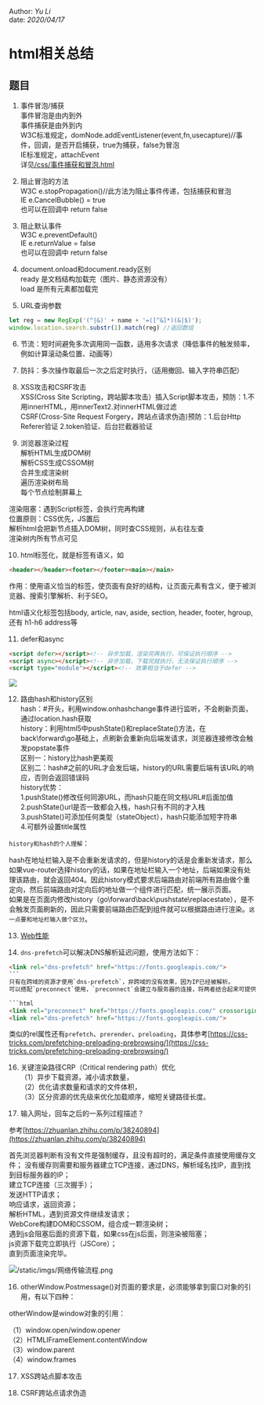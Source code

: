 Author: _Yu Li_    
date: _2020/04/17_    
    
# html相关总结    
    
## 题目    
    
1. 事件冒泡/捕获    
事件冒泡是由内到外    
事件捕获是由外到内    
W3C标准规定，domNode.addEventListener(event,fn,usecapture)//事件，回调，是否开启捕获，true为捕获，false为冒泡    
IE标准规定，attachEvent    
详见<a href="/css/事件捕获和冒泡.html" target="_blank">/css/事件捕获和冒泡.html</a>    
    
2. 阻止冒泡的方法    
W3C e.stopPropagation()//此方法为阻止事件传递，包括捕获和冒泡    
IE e.CancelBubble() = true    
也可以在回调中 return false    
    
3. 阻止默认事件    
W3C e.preventDefault()    
IE e.returnValue = false    
也可以在回调中 return false    
    
4. document.onload和document.ready区别    
ready 是文档结构加载完（图片、静态资源没有）    
load 是所有元素都加载完    
    
5. URL查询参数    
```javascript    
let reg = new RegExp('(^|&)' + name + '=([^&]*)(&|$)');  
window.location.search.substr(1).match(reg) //返回数组  
```  
6. 节流：短时间避免多次调用同一函数，适用多次请求（降低事件的触发频率，例如计算滚动条位置、动画等）  
  
7. 防抖：多次操作取最后一次之后定时执行，（适用撤回、输入字符串匹配） 
  
8. XSS攻击和CSRF攻击  
XSS(Cross Site Scripting，跨站脚本攻击）插入Script脚本攻击，预防：1.不用innerHTML，用innerText2.对innerHTML做过滤  
CSRF(Cross-Site Request Forgery，跨站点请求伪造)预防：1.后台Http Referer验证 2.token验证、后台拦截器验证  
  
9. 浏览器渲染过程  
解析HTML生成DOM树  
解析CSS生成CSSOM树  
合并生成渲染树  
遍历渲染树布局  
每个节点绘制屏幕上  
  
渲染阻塞：遇到Script标签，会执行完再构建  
位置原则：CSS优先，JS置后  
解析html会把新节点插入DOM树，同时查CSS规则，从右往左查  
渲染树内所有节点可见  
  
10. html标签化，就是标签有语义，如  
```html  
<header></header><footer></footer><main></main>  
```  

作用：使用语义恰当的标签，使页面有良好的结构，让页面元素有含义，便于被浏览器、搜索引擎解析、利于SEO。

html语义化标签包括body, article, nav, aside, section, header, footer, hgroup, 还有 h1-h6 address等
  
11. defer和async  
```html  
<script defer></script><!-- 异步加载，渲染完再执行，可保证执行顺序 -->  
<script async></script><!-- 异步加载，下载完就执行，无法保证执行顺序 -->  
<script type="module"></script><!-- 效果相当于defer -->  
```  
![](/static/imgs/defer_async.jpg)
  
12. 路由hash和history区别  
hash：#开头，利用window.onhashchange事件进行监听，不会刷新页面，通过location.hash获取  
history：利用html5中pushState()和replaceState()方法，在back\forward\go基础上，点刷新会重新向后端发请求，浏览器连接修改会触发popstate事件  
区别一：history比hash更美观  
区别二：hash#之前的URL才会发后端，history的URL需要后端有该URL的响应，否则会返回错误码  
history优势：  
1.pushState()修改任何同源URL，而hash只能在同文档URL#后面加值  
2.pushState()url是否一致都会入栈，hash只有不同的才入栈  
3.pushState()可添加任何类型（stateObject），hash只能添加短字符串  
4.可额外设置title属性  

`history和hash的个人理解`：

hash在地址栏输入是不会重新发请求的，但是history的话是会重新发请求，那么如果vue-router选择history的话，如果在地址栏输入一个地址，后端如果没有处理该路由，就会返回404。因此history模式要求后端路由对前端所有路由做个重定向，然后前端路由对定向后的地址做一个组件进行匹配，统一展示页面。  
如果是在页面内修改history（go\forward\back\pushstate\replacestate），是不会触发页面刷新的，因此只需要前端路由匹配到组件就可以根据路由进行渲染。`这一点要和地址栏输入做个区分`。

13. [Web性能](https://developer.mozilla.org/zh-CN/docs/Web/Performance)  

14. `dns-prefetch`可以解决DNS解析延迟问题，使用方法如下：

```html
<link rel="dns-prefetch" href="https://fonts.googleapis.com/">
```　　
只有在跨域的资源才使用`dns-prefetch`，非跨域的没有效果，因为IP已经被解析。　　
可以搭配`preconnect`使用，`preconnect`会建立与服务器的连接，将两者结合起来可提供机会，进一步减少跨源请求的感知延迟。

```html
<link rel="preconnect" href="https://fonts.googleapis.com/" crossorigin>
<link rel="dns-prefetch" href="https://fonts.googleapis.com/">
```  
类似的rel属性还有`prefetch`、`prerender`、`preloading`，具体参考[https://css-tricks.com/prefetching-preloading-prebrowsing/](https://css-tricks.com/prefetching-preloading-prebrowsing/)

16. 关键渲染路径CRP（Critical rendering path）优化  
（1）异步下载资源，减小请求数量，  
（2）优化请求数量和请求的文件体积，  
（3）区分资源的优先级来优化加载顺序，缩短关键路径长度。  

15. 输入网址，回车之后的一系列过程描述？

参考[https://zhuanlan.zhihu.com/p/38240894](https://zhuanlan.zhihu.com/p/38240894)

首先浏览器判断有没有文件是强制缓存，且没有超时的，满足条件直接使用缓存文件；
没有缓存则需要和服务器建立TCP连接，通过DNS，解析域名找IP，直到找到目标服务器的IP；  
建立TCP连接（三次握手）；  
发送HTTP请求；  
响应请求，返回资源；  
解析HTML，遇到资源文件继续发请求；  
WebCore构建DOM和CSSOM，组合成一颗渲染树；  
遇到js会阻塞后面的资源下载，如果css在js后面，则渲染被阻塞；  
js资源下载完立即执行（JSCore）；  
直到页面渲染完毕。  

![/static/imgs/网络传输流程.png](/static/imgs/网络传输流程.png)

16. otherWindow.Postmessage()对页面的要求是，必须能够拿到窗口对象的引用，有以下四种：

otherWindow是window对象的引用：

（1）window.open/window.opener  
（2）HTMLIFrameElement.contentWindow  
（3）window.parent  
（4）window.frames  


17. XSS跨站点脚本攻击



18. CSRF跨站点请求伪造


